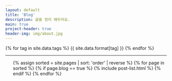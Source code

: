 ```yaml
---
layout: default
title: 'Blog'
description: 글을 정리 해두어요.
main: true
project-header: true
header-img: img/about.jpg
---
```


<div>
{% for tag in site.data.tags %}
<span class="tag" id="tagtest" data-tag="{{tag}}">
{{ site.data.format[tag] }}
</span>
{% endfor %}
</div>
<hr>

<ul class="catalogue">
{% assign sorted = site.pages | sort: 'order' | reverse %}
{% for page in sorted %}
{% if page.blog == true %}
{% include post-list.html %}
{% endif %}
{% endfor %}
</ul>

<script type="text/javascript" src="../js/tag.js"></script>
